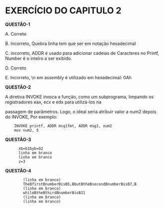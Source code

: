 # EXERCÍCIO DO CAPITULO 2 #

**QUESTÃO-1**

A. Correto
 	
   B. Incorreto, Quebra linha tem que ser em notação hexadecimal
    
   C. incorreto, ADDR é usado para adicionar cadeias de Caracteres no Printf, Number é o inteiro a ser exibido.
    
   D. Correto
    
   E. Incorreto, \n em assembly é utilizado em hexadecimal: 0Ah
   
   
    
**QUESTÃO-2**

A diretiva INVOKE invoca a função, como um subprograma, limpando os registradores eax, ecx e edx para utilizá-los na

passagem de parâmetros. Logo, o ideal seria atribuir valor a num2 depois do INVOKE, Por exemplo:
        
        INVOKE printf, ADDR msg1fmt, ADDR msg1, num2
	    mov num2, 5
      
**QUESTÃO-3**

    
          xb=b1byb=b2
          linha em branco
          linha em branco
          z=3
    
**QUESTÃO-4**

 
        
            (linha em branco)
            TheBfirstBnumberBisB5,BbutBtheBsecondBnumberBisB7,B
            (linha em branco)
            whileBtheBthirdBnumberBisB11
            (linha em branco)
            (linha em branco)
            
